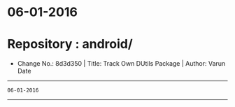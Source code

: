 06-01-2016
==========

# Repository : android/
- Change No.: 8d3d350 | Title: Track Own DUtils Package | Author: Varun Date 



----------
    06-01-2016
----------

